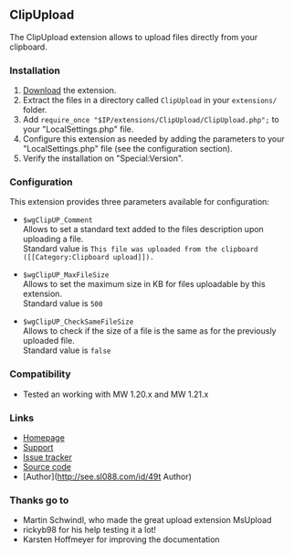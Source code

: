## ClipUpload

The ClipUpload extension allows to upload files directly from your clipboard.


### Installation

1. [Download](https://github.com/SLboat/ClipUpload/archive/master.zip) the extension.
2. Extract the files in a directory called `ClipUpload` in your `extensions/` folder.
3. Add `require_once "$IP/extensions/ClipUpload/ClipUpload.php";` to your "LocalSettings.php" file.
4. Configure this extension as needed by adding the parameters to your "LocalSettings.php" file (see the configuration section).
5. Verify the installation on "Special:Version".

### Configuration

This extension provides three parameters available for configuration:
* `$wgClipUP_Comment`  
   Allows to set a standard text added to the files description upon uploading a file.  
   Standard value is `This file was uploaded from the clipboard ([[Category:Clipboard upload]]).`

* `$wgClipUP_MaxFileSize`  
   Allows to set the maximum size in KB for files uploadable by this extension.  
   Standard value is `500`

* `$wgClipUP_CheckSameFileSize`  
   Allows to check if the size of a file is the same as for the previously uploaded file.  
   Standard value is `false`

### Compatibility

* Tested an working with MW 1.20.x and MW 1.21.x

### Links

* [Homepage](https://www.mediawiki.org/wiki/Extension:ClipUpload)
* [Support](https://www.mediawiki.org/wiki/Extension_talk:ClipUpload)
* [Issue tracker](https://github.com/SLboat/ClipUpload/issues)
* [Source code](https://github.com/SLboat/ClipUpload)
* [Author](http://see.sl088.com/id/49t Author)

### Thanks go to
* Martin Schwindl, who made the great upload extension MsUpload
* rickyb98 for his help testing it a lot!
* Karsten Hoffmeyer for improving the documentation
